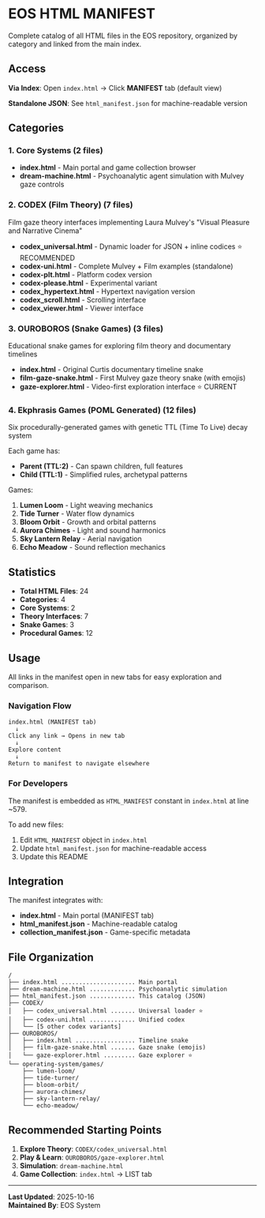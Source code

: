 # EOS HTML MANIFEST

Complete catalog of all HTML files in the EOS repository, organized by category and linked from the main index.

## Access

**Via Index**: Open `index.html` → Click **MANIFEST** tab (default view)

**Standalone JSON**: See `html_manifest.json` for machine-readable version

## Categories

### 1. Core Systems (2 files)
- **index.html** - Main portal and game collection browser
- **dream-machine.html** - Psychoanalytic agent simulation with Mulvey gaze controls

### 2. CODEX (Film Theory) (7 files)
Film gaze theory interfaces implementing Laura Mulvey's "Visual Pleasure and Narrative Cinema"

- **codex_universal.html** - Dynamic loader for JSON + inline codices ⭐ RECOMMENDED
- **codex-uni.html** - Complete Mulvey + Film examples (standalone)
- **codex-plt.html** - Platform codex version
- **codex-please.html** - Experimental variant
- **codex_hypertext.html** - Hypertext navigation version
- **codex_scroll.html** - Scrolling interface
- **codex_viewer.html** - Viewer interface

### 3. OUROBOROS (Snake Games) (3 files)
Educational snake games for exploring film theory and documentary timelines

- **index.html** - Original Curtis documentary timeline snake
- **film-gaze-snake.html** - First Mulvey gaze theory snake (with emojis)
- **gaze-explorer.html** - Video-first exploration interface ⭐ CURRENT

### 4. Ekphrasis Games (POML Generated) (12 files)
Six procedurally-generated games with genetic TTL (Time To Live) decay system

Each game has:
- **Parent (TTL:2)** - Can spawn children, full features
- **Child (TTL:1)** - Simplified rules, archetypal patterns

Games:
1. **Lumen Loom** - Light weaving mechanics
2. **Tide Turner** - Water flow dynamics
3. **Bloom Orbit** - Growth and orbital patterns
4. **Aurora Chimes** - Light and sound harmonics
5. **Sky Lantern Relay** - Aerial navigation
6. **Echo Meadow** - Sound reflection mechanics

## Statistics

- **Total HTML Files**: 24
- **Categories**: 4
- **Core Systems**: 2
- **Theory Interfaces**: 7
- **Snake Games**: 3
- **Procedural Games**: 12

## Usage

All links in the manifest open in new tabs for easy exploration and comparison.

### Navigation Flow

```
index.html (MANIFEST tab)
  ↓
Click any link → Opens in new tab
  ↓
Explore content
  ↓
Return to manifest to navigate elsewhere
```

### For Developers

The manifest is embedded as `HTML_MANIFEST` constant in `index.html` at line ~579.

To add new files:
1. Edit `HTML_MANIFEST` object in `index.html`
2. Update `html_manifest.json` for machine-readable access
3. Update this README

## Integration

The manifest integrates with:
- **index.html** - Main portal (MANIFEST tab)
- **html_manifest.json** - Machine-readable catalog
- **collection_manifest.json** - Game-specific metadata

## File Organization

```
/
├── index.html ..................... Main portal
├── dream-machine.html ............. Psychoanalytic simulation
├── html_manifest.json ............. This catalog (JSON)
├── CODEX/
│   ├── codex_universal.html ....... Universal loader ⭐
│   ├── codex-uni.html ............. Unified codex
│   └── [5 other codex variants]
├── OUROBOROS/
│   ├── index.html ................. Timeline snake
│   ├── film-gaze-snake.html ....... Gaze snake (emojis)
│   └── gaze-explorer.html ......... Gaze explorer ⭐
└── operating-system/games/
    ├── lumen-loom/
    ├── tide-turner/
    ├── bloom-orbit/
    ├── aurora-chimes/
    ├── sky-lantern-relay/
    └── echo-meadow/
```

## Recommended Starting Points

1. **Explore Theory**: `CODEX/codex_universal.html`
2. **Play & Learn**: `OUROBOROS/gaze-explorer.html`
3. **Simulation**: `dream-machine.html`
4. **Game Collection**: `index.html` → LIST tab

---

**Last Updated**: 2025-10-16  
**Maintained By**: EOS System
